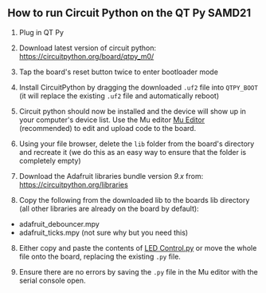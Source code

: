 ## How to run Circuit Python on the QT Py SAMD21 

1. Plug in QT Py 
2. Download latest version of circuit python: https://circuitpython.org/board/qtpy_m0/

3. Tap the board's reset button twice to enter bootloader mode

4. Install CircuitPython by dragging the downloaded `.uf2` file into `QTPY_BOOT` (it will replace the existing `.uf2` file and automatically reboot)

5. Circuit python should now be installed and the device will show up in your computer's device list. Use the Mu editor [Mu Editor](https://codewith.mu/) (recommended) to edit and upload code to the board.

6. Using your file browser, delete the `lib` folder from the board's directory and recreate it (we do this as an easy way to ensure that the folder is completely empty)

7. Download the Adafruit libraries bundle version *9.x* from: https://circuitpython.org/libraries

8. Copy the following from the downloaded lib to the boards lib directory (all other libraries are already on the board by default):
  - adafruit_debouncer.mpy
  - adafruit_ticks.mpy (not sure why but you need this)

8. Either copy and paste the contents of [LED Control.py](DIYson/LED%20Control.py) or move the whole file onto the board, replacing the existing `.py` file.

9. Ensure there are no errors by saving the `.py` file in the Mu editor with the serial console open.
